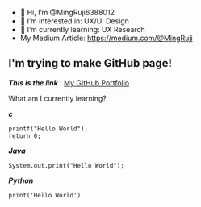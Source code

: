 - 👋 Hi, I’m @MingRuji6388012
- 👀 I’m interested in: UX/UI Design 
- 🌱 I’m currently learning: UX Research
- My Medium Article: https://medium.com/@MingRuji

<!---
MingRuji6388012/MingRuji6388012 is a ✨ special ✨ repository because its `README.md` (this file) appears on your GitHub profile.
You can click the Preview link to take a look at your changes.
--->
I'm trying to make GitHub page! 
---------------------------------
___This is the link___ 
: [My GitHub Portfolio](https://mingruji6388012.github.io/markdown-portfolio/)



What am I currently learning?

***c***

   
``` 
printf("Hello World");
return 0; 
```


 ***Java***

``` 
System.out.print("Hello World");
```
       
 ***Python***
 
``` 
print('Hello World')
```
